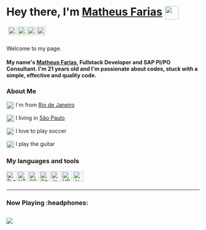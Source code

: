 <h1>
  Hey there, I'm <a href="https://github.com/thisfarias/">Matheus Farias</a>
 <img src="https://camo.githubusercontent.com/d3359cb00ab0b5ed8f2e1fe3fceb4fbaf3b614340f8c0db99c17b9f50b351770/68747470733a2f2f656d6f6a69732e736c61636b6d6f6a69732e636f6d2f656d6f6a69732f696d616765732f313533313834393433302f343234362f626c6f622d73756e676c61737365732e6769663f31353331383439343330" width="35" height="35" align="center">
</h1>
<p style="padding-left:5px;">
  <a href="https://www.instagram.com/farias_mths/" rel="nofollow">
     <img alt= "farias-mths | Instagram" src="https://image.flaticon.com/icons/png/512/1409/1409946.png" width="22" align="left" style="max-width:100%;">
  </a>  
  <a href="https://www.linkedin.com/in/farias-mts/" rel="nofollow">
     <img alt= "farias-mts | LinkedIn" src="https://image.flaticon.com/icons/png/128/145/145807.png" width="22" align="left" style="max-width:100%;">
   </a>
  <a href="http://www.engenbot.com/" rel="nofollow">
     <img alt= "engenbot | Site" src="https://image.flaticon.com/icons/png/512/1794/1794708.png" width="22" align="left" style="max-width:100%;">
  </a>
  <a href="https://open.spotify.com/user/22fgpjfx5pafjop5lxs4r53ia" rel="nofollow">
     <img alt= "farias-mts | Spotify" src="https://image.flaticon.com/icons/png/512/174/174872.png" width="22" align="left" style="max-width:100%;">
  </a>
</p>
<br>
<br>
<p>Welcome to my page.</p>
<h4>My name's <a href="https://www.instagram.com/farias_mths/">Matheus Farias</a>, Fullstack Developer and SAP PI/PO Consultant. I'm 21 years old and I'm passionate about codes, stuck with a simple, effective and quality code.</h4>
<h3>About Me</h3>
<p>
  <p><img src="https://image.flaticon.com/icons/png/512/743/743526.png" width="20" style="max-width:100%;" align="center"> I´m from <a href="https://goo.gl/maps/2mv2euNyUJsajTUV7">Rio de Janeiro</a></p>
  <p><img src="https://cdn3.iconfinder.com/data/icons/world-cities-1/256/25-512.png" width="20" style="max-width:100%;" align="center"> I living in <a href="https://goo.gl/maps/M8zR3JK6WYUketAi8">São Paulo</a></p>
  <p><img src="https://image.flaticon.com/icons/png/512/491/491588.png" width="20" style="max-width:100%;" align="center"> I love to play soccer</p>
  <p><img src="https://image.flaticon.com/icons/png/512/1913/1913235.png" width="20" style="max-width:100%;" align="center"> I play the guitar</p>
</p>
<h3>My languages and tools</h3
 <p>
   <img src="http://www.engenbot.com/static/image/logo_python.png" alt="Python" width="26" style="max-width:100%;" align="left">
  <img src="https://image.flaticon.com/icons/png/512/174/174854.png" alt="HTML" width="26" style="max-width:100%;" align="left">
  <img src="https://image.flaticon.com/icons/png/512/732/732190.png" alt="CSS" width="26" style="max-width:100%;" align="left">
  <img src="https://camo.githubusercontent.com/fbfcb9e3dc648adc93bef37c718db16c52f617ad055a26de6dc3c21865c3321d/68747470733a2f2f7777772e766563746f726c6f676f2e7a6f6e652f6c6f676f732f6769742d73636d2f6769742d73636d2d69636f6e2e737667" alt="Git" width="26" style="max-width:100%;" align="left">
  <img src="https://image.flaticon.com/icons/png/512/919/919828.png" alt="JavaScript" width="26" style="max-width:100%;" align="left">
  <img src="http://www.engenbot.com/static/image/logo_vba.png" alt="VBA | Visual Basic for Application" width="26" style="max-width:100%;" align="left">
  <img src="https://image.flaticon.com/icons/png/512/226/226777.png" alt="Java" width="26" style="max-width:100%;" align="left">
 </p>
 <br>
 <br>
 <hr></hr>
 <h3>Now Playing :headphones:</h3>
 <h2>
  <a href="https://open.spotify.com/user/22fgpjfx5pafjop5lxs4r53ia" rel="nofollow">
    <img src="https://camo.githubusercontent.com/8856182e969dc3e0bd4a0a2cfc68932d632281f6c9ebf95e45262fb2f1ae7c63/68747470733a2f2f6769746875622d726561646d652d72656d616b652e76657263656c2e6170702f6170692f73706f74696679">
  </a>
 </h2>





